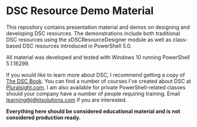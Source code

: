 # DSC Resource Demo Material
This repository contains presentation material and demos on designing and developing DSC resources. The demonstrations include both traditional DSC resources using the xDSCResourceDesigner module as well as class-based DSC resources introduced in PowerShell 5.0.

All material was developed and tested with Windows 10 running PowerShell 5.1.16299.

If you would like to learn more about DSC, I recommend getting a copy of [The DSC Book](https://leanpub.com/the-dsc-book). You can find a number of courses I've created about DSC at [Pluralsight.com](https://www.pluralsight.com/authors/jeff-hicks). I am also available for private PowerShell-related classes should your company have a number of people requiring training. Email learning@jdhitsolutions.com if you are interested.

**Everything here should be considered educational material and is not considered production ready.**
